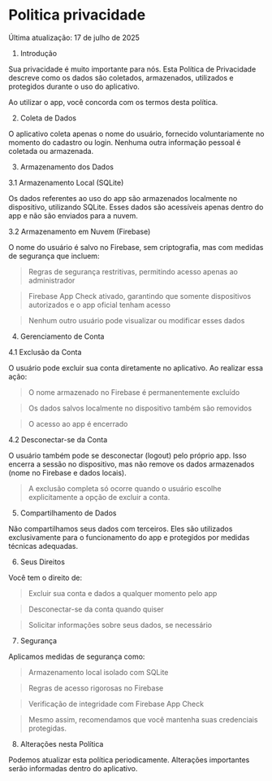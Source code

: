 # Politica privacidade
Última atualização: 17 de julho de 2025

1. Introdução
   
Sua privacidade é muito importante para nós. Esta Política de Privacidade descreve como os dados são coletados, armazenados, utilizados e protegidos durante o uso do aplicativo.

Ao utilizar o app, você concorda com os termos desta política.

2. Coleta de Dados
   
O aplicativo coleta apenas o nome do usuário, fornecido voluntariamente no momento do cadastro ou login. Nenhuma outra informação pessoal é coletada ou armazenada.

3. Armazenamento dos Dados
   
3.1 Armazenamento Local (SQLite)

Os dados referentes ao uso do app são armazenados localmente no dispositivo, utilizando SQLite. Esses dados são acessíveis apenas dentro do app e não são enviados para a nuvem.

3.2 Armazenamento em Nuvem (Firebase)

O nome do usuário é salvo no Firebase, sem criptografia, mas com medidas de segurança que incluem:

> Regras de segurança restritivas, permitindo acesso apenas ao administrador

> Firebase App Check ativado, garantindo que somente dispositivos autorizados e o app oficial tenham acesso

> Nenhum outro usuário pode visualizar ou modificar esses dados

4. Gerenciamento de Conta
   
4.1 Exclusão da Conta

O usuário pode excluir sua conta diretamente no aplicativo. Ao realizar essa ação:

> O nome armazenado no Firebase é permanentemente excluído

> Os dados salvos localmente no dispositivo também são removidos

> O acesso ao app é encerrado

4.2 Desconectar-se da Conta

O usuário também pode se desconectar (logout) pelo próprio app. Isso encerra a sessão no dispositivo, mas não remove os dados armazenados (nome no Firebase e dados locais).

> A exclusão completa só ocorre quando o usuário escolhe explicitamente a opção de excluir a conta.

5. Compartilhamento de Dados
   
Não compartilhamos seus dados com terceiros. Eles são utilizados exclusivamente para o funcionamento do app e protegidos por medidas técnicas adequadas.

6. Seus Direitos
   
Você tem o direito de:

> Excluir sua conta e dados a qualquer momento pelo app

> Desconectar-se da conta quando quiser

> Solicitar informações sobre seus dados, se necessário

7. Segurança
   
Aplicamos medidas de segurança como:

> Armazenamento local isolado com SQLite

> Regras de acesso rigorosas no Firebase

> Verificação de integridade com Firebase App Check

> Mesmo assim, recomendamos que você mantenha suas credenciais protegidas.

8. Alterações nesta Política
   
Podemos atualizar esta política periodicamente. Alterações importantes serão informadas dentro do aplicativo.
